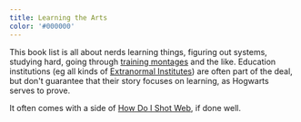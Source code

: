 ```yaml
---
title: Learning the Arts
color: '#000000'
---
```

This book list is all about nerds learning things, figuring out systems, studying hard, going through [training
montages](https://tvtropes.org/pmwiki/pmwiki.php/Main/trainingmontage) and the like. Education institutions (eg all
kinds of [Extranormal Institutes](https://tvtropes.org/pmwiki/pmwiki.php/Main/ExtranormalInstitute)) are often part of
the deal, but don't guarantee that their story focuses on learning, as Hogwarts serves to prove.

It often comes with a side of [How Do I Shot Web](https://tvtropes.org/pmwiki/pmwiki.php/Main/HowDoIShotWeb), if done
well.
